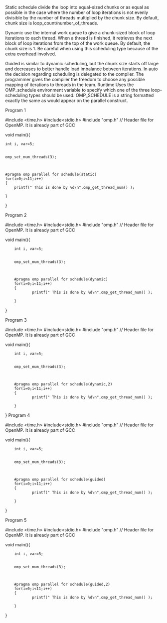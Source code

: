  Static schedule divide the loop into equal-sized chunks or as equal as possible in the case  where the number of loop iterations is not evenly divisible by the number of threads multiplied  by the chunk size. By default, chunk size is loop_count/number_of_threads.

 Dynamic use the internal work queue to give a chunk-sized block of loop iterations to each thread. When a thread is finished, it retrieves the next block of loop iterations from the top of the work queue. By default, the chunk size is 1. Be careful when using this scheduling type because of the extra overhead involved. 

Guided is similar to dynamic scheduling, but the chunk size starts off large and decreases to better handle  load imbalance between iterations. In auto the decision regarding scheduling is delegated to the compiler. The programmer gives the compiler the freedom to choose any possible mapping of iterations to threads in the team. Runtime Uses the OMP_schedule environment variable to specify which one of the three loop-scheduling types should be used. OMP_SCHEDULE is a string formatted exactly the same as would appear on the parallel construct.

Program 1

#include <time.h>
#include<stdio.h>
#include "omp.h" // Header file for OpenMP. It is already part of GCC

void main(){

	int i, var=5;


	omp_set_num_threads(3);
	
	   
	
	#pragma omp parallel for schedule(static)
	for(i=0;i<11;i++)
	{
		printf(" This is done by %d\n",omp_get_thread_num() );
						
	}


}

Program 2

#include <time.h>
#include<stdio.h>
#include "omp.h" // Header file for OpenMP. It is already part of GCC

void main(){

        int i, var=5;


        omp_set_num_threads(3);



        #pragma omp parallel for schedule(dynamic)
        for(i=0;i<11;i++)
        {
                printf(" This is done by %d\n",omp_get_thread_num() );

        }


}


Program 3

#include <time.h>
#include<stdio.h>
#include "omp.h" // Header file for OpenMP. It is already part of GCC

void main(){

        int i, var=5;


        omp_set_num_threads(3);



        #pragma omp parallel for schedule(dynamic,2)
        for(i=0;i<11;i++)
        {
                printf(" This is done by %d\n",omp_get_thread_num() );

        }


}
Program 4

#include <time.h>
#include<stdio.h>
#include "omp.h" // Header file for OpenMP. It is already part of GCC

void main(){

        int i, var=5;


        omp_set_num_threads(3);



        #pragma omp parallel for schedule(guided)
        for(i=0;i<11;i++)
        {
                printf(" This is done by %d\n",omp_get_thread_num() );

        }


}

Program 5

#include <time.h>
#include<stdio.h>
#include "omp.h" // Header file for OpenMP. It is already part of GCC

void main(){

        int i, var=5;


        omp_set_num_threads(3);



        #pragma omp parallel for schedule(guided,2)
        for(i=0;i<11;i++)
        {
                printf(" This is done by %d\n",omp_get_thread_num() );

        }


}


